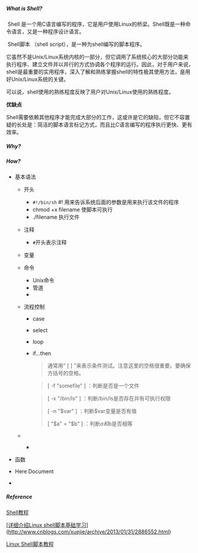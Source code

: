##### What is Shell?

​	Shell 是一个用C语言编写的程序，它是用户使用Linux的桥梁。Shell既是一种命令语言，又是一种程序设计语言。

​	Shell脚本 （shell script），是一种为shell编写的脚本程序。

它虽然不是Unix/Linux系统内核的一部分，但它调用了系统核心的大部分功能来执行程序、建立文件并以并行的方式协调各个程序的运行。因此，对于用户来说，shell是最重要的实用程序，深入了解和熟练掌握shell的特性极其使用方法，是用好Unix/Linux系统的关键。

可以说，shell使用的熟练程度反映了用户对Unix/Linux使用的熟练程度。

**优缺点**

​	Shell需要依赖其他程序才能完成大部分的工作，这或许是它的缺陷，但它不容置疑的长处是：简洁的脚本语言标记方式，而且比C语言编写的程序执行更快、更有效率。

##### Why?

##### How?

- 基本语法

  - 开头

    - `#!/bin/sh` #! 用来告诉系统后面的参数是用来执行该文件的程序
    - chmod +x filename 使脚本可执行 
    - ./filename 执行文件

  - 注释

    - `#`开头表示注释

  - 变量

  - 命令

    - Unix命令
    - 管道
    - ​

  - 流程控制

    - case

    - select

    - loop

    - if…then

      > 通常用" [ ] "来表示条件测试。注意这里的空格很重要。要确保方括号的空格。

      > [ -f "somefile" ] ：判断是否是一个文件

      >[ -x "/bin/ls" ] ：判断/bin/ls是否存在并有可执行权限
      >
      >[ -n "$var" ] ：判断$var变量是否有值
      >
      >[ "$a" = "$b" ] ：判断$a和$b是否相等

  - ​

    - ​

- 函数

- Here Document

- ​





##### Reference

[Shell教程](http://www.runoob.com/linux/linux-shell.html)

[[详细介绍Linux shell脚本基础学习](http://www.cnblogs.com/xuejie/archive/2013/01/31/2886552.html)](http://www.cnblogs.com/xuejie/archive/2013/01/31/2886552.html)

[Linux Shell脚本教程](http://c.biancheng.net/cpp/shell/)